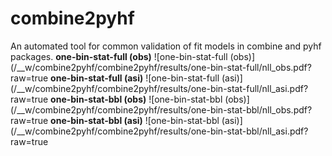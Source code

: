 # combine2pyhf

 An automated tool for common validation of fit models in combine and pyhf packages.
**one-bin-stat-full (obs)**
![one-bin-stat-full (obs)](/__w/combine2pyhf/combine2pyhf/results/one-bin-stat-full/nll_obs.pdf?raw=true
**one-bin-stat-full (asi)**
![one-bin-stat-full (asi)](/__w/combine2pyhf/combine2pyhf/results/one-bin-stat-full/nll_asi.pdf?raw=true
**one-bin-stat-bbl (obs)**
![one-bin-stat-bbl (obs)](/__w/combine2pyhf/combine2pyhf/results/one-bin-stat-bbl/nll_obs.pdf?raw=true
**one-bin-stat-bbl (asi)**
![one-bin-stat-bbl (asi)](/__w/combine2pyhf/combine2pyhf/results/one-bin-stat-bbl/nll_asi.pdf?raw=true
